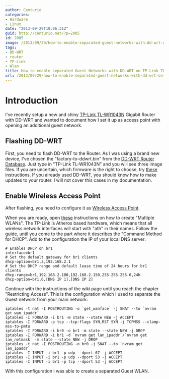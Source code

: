 ```yaml
---
author: Centurio
categories:
- Hardware
- Linux
date: "2013-09-29T18:06:31Z"
guid: http://centurio.net/?p=2085
id: 2085
image: /2013/09/29/how-to-enable-separated-guest-networks-with-dd-wrt-on-tp-link-tl-wr1043n/ddwrt_controlpanel.png
tags:
- DD-WRT
- router
- TP-Link
- Wlan
title: How to enable separated Guest Networks with DD-WRT on TP-Link TL-WR1043N
url: /2013/09/29/how-to-enable-separated-guest-networks-with-dd-wrt-on-tp-link-tl-wr1043n/
---
```

# Introduction
I've recently setup a new and shiny [TP-Link TL-WR1043N](http://www.amazon.de/gp/product/B002YETVTQ) Gigabit Router with DD-WRT and wanted to document how I set it up as access point with opening an additional guest network.

## Flashing DD-WRT
First, you need to flash DD-WRT to the Router. As I was using a brand new device, I've chosen the  "factory-to-ddwrt.bin" from the [DD-WRT Router Database](http://www.dd-wrt.com/site/support/router-database). Just type in  "TP-Link TL-WR1043N" and you will see three image files. If you are uncertain, which firmware is the right to choose, try [these](http://www.dd-wrt.com/wiki/index.php/Installation#Choosing_the_Correct_Firmware_-_Extremely_Important) instructions. If you already used DD-WRT, you should know how to make updates to your router. I will not cover this cases in my documentation.

## Enable Wireless Access Point
After flashing, you need to configure it as [Wireless Access Point](http://www.dd-wrt.com/wiki/index.php/Wireless_Access_Point).

When you are ready, open [these](http://www.dd-wrt.com/wiki/index.php/Multiple_WLANs) instructions on how to create  "Multiple WLANs". The TP-Link is Atheros based hardware, which means that all wireless network interfaces will start with  "ath" in their names. Follow the guide, until you come to the part where it describes the  "Command Method for DHCP". Add to the configuration the IP of your local DNS server:

```
# Enables DHCP on br1
interface=br1
# Set the default gateway for br1 clients
dhcp-option=br1,3,192.168.2.1
# Set the DHCP range and default lease time of 24 hours for br1 clients
dhcp-range=br1,192.168.2.100,192.168.2.150,255.255.255.0,24h
dhcp-option=br1,6,[DNS IP 1],[DNS IP 2]
```

Continue with the instructions of the wiki page until you reach the chapter  "Restricting Access". This is the configuration which I used to separate the Guest network from your main network:

```
iptables -t nat -I POSTROUTING -o `get_wanface` -j SNAT --to `nvram get wan_ipaddr`
iptables -I FORWARD -i br1 -m state --state NEW -j ACCEPT
iptables -I FORWARD -p tcp --tcp-flags SYN,RST SYN -j TCPMSS --clamp-mss-to-pmtu
iptables -I FORWARD -i br0 -o br1 -m state --state NEW -j DROP
iptables -I FORWARD -i br1 -d `nvram get lan_ipaddr`/`nvram get lan_netmask` -m state --state NEW -j DROP
iptables -t nat -I POSTROUTING -o br0 -j SNAT --to `nvram get lan_ipaddr`
iptables -I INPUT -i br1 -p udp --dport 67 -j ACCEPT
iptables -I INPUT -i br1 -p udp --dport 53 -j ACCEPT
iptables -I INPUT -i br1 -p tcp --dport 53 -j ACCEPT
```

With this configuration I was able to create a separated Guest WLAN.